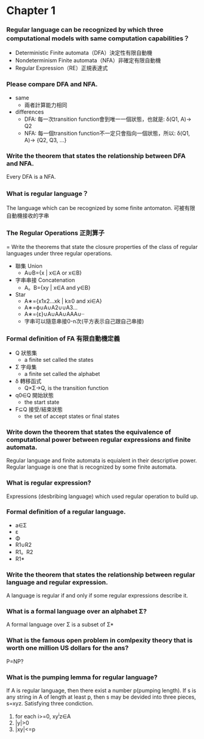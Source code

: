Chapter 1
===
### Regular language can be recognized by which three computational models with same computation capabilities？
- Deterministic Finite automata（DFA）決定性有限自動機
- Nondeterminism Finite automata（NFA）非確定有限自動機
- Regular Expression（RE）正規表達式

### Please compare DFA and NFA.
- same
    - 兩者計算能力相同
- differences
    - DFA: 每一次transition function會到唯一一個狀態，也就是: δ(Q1, A)-> Q2
    - NFA: 每一個transition function不一定只會指向一個狀態，所以: δ(Q1, A)-> {Q2, Q3, ...}

### Write the theorem that states the relationship between DFA and NFA.
Every DFA is a NFA.

### What is regular language？
The language which can be recognized by some finite antomaton.
可被有限自動機接收的字串

### The Regular Operations 正則算子
= Write the theorems that state the closure properties of the class of regular languages under three regular operations.
- 聯集 Union 
    - A∪B={x | x∈A or x∈B}
- 字串串接 Concatenation
    - A。B={xy | x∈A and y∈B}
- Star
    - A∗={x1x2...xk | k≥0 and xi∈A}
    - A∗=ϕ∪A∪A2∪∪A3...
    - A∗={ε}∪A∪AA∪AAA∪··
    - 字串可以隨意串接0-n次(平方表示自己跟自己串接)

### Formal definition of FA 有限自動機定義
- Q 狀態集
    - a finite set called the states
- Σ 字母集
    - a finite set called the alphabet
- δ 轉移函式
    - Q×Σ→Q, is the transition function
- q0∈Q 開始狀態
    - the start state
- F⊆Q 接受/結束狀態
    - the set of accept states or final states

### Write down the theorem that states the equivalence of computational power between regular expressions and finite automata.
Regular language and finite automata is equialent in their descriptive power.
Regular language is one that is recognized by some finite automata.

### What is regular expression?
Expressions (desbribing language) which used regular operation to build up.

### Formal definition of a regular language.
- a∈Σ
- ε
- Φ
- R1∪R2
- R1。R2
- R1*

### Write the theorem that states the relationship between regular language and regular expression.
A language is regular if and only if some regular expressions describe it.

### What is a formal language over an alphabet Σ?
A formal language over Σ is a subset of Σ*

### What is the famous open problem in comlpexity theory that is worth one million US dollars for the ans?
P=NP?

### What is the pumping lemma for regular language?
If A is regular language, then there exist a number p(pumping length).
If s is any string in A of length at least p, then s may be devided into three pieces, s=xyz.
Satisfying three condiction.
1. for each i>=0, xy<sup>i</sup>z∈A
2. |y|>0
3. |xy|<=p


